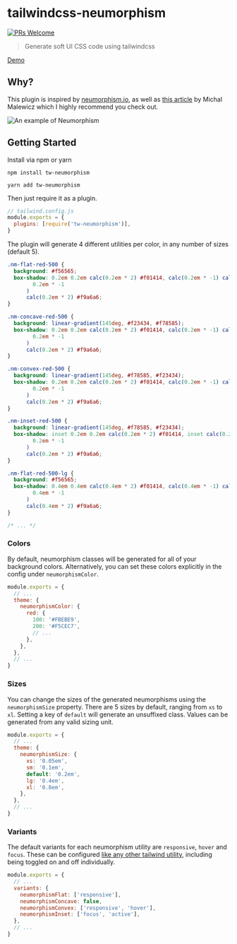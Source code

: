 # tailwindcss-neumorphism

[![PRs Welcome](https://img.shields.io/badge/PRs-welcome-brightgreen.svg)](http://makeapullrequest.com)

> Generate soft UI CSS code using tailwindcss

[Demo](https://tailwindcss-neumorphism-demo.netlify.app/)

## Why?

This plugin is inspired by [neumorphism.io](https://neumorphism.io/), as well as [this article](https://uxdesign.cc/neumorphism-in-user-interfaces-b47cef3bf3a6) by Michal Malewicz which I highly recommend you check out.

![An example of Neumorphism](https://cdn.dribbble.com/users/2202649/screenshots/9527558/media/13076f9099e978de5f04c1bec809464f.png 'Freebie Neumorphic UX UI Elements by Emy Lascan on Dribbble')

## Getting Started

Install via npm or yarn

```
npm install tw-neumorphism
```

```
yarn add tw-neumorphism
```

Then just require it as a plugin.

```js
// tailwind.config.js
module.exports = {
  plugins: [require('tw-neumorphism')],
}
```

The plugin will generate 4 different utilities per color, in any number of sizes (default 5).

```css
.nm-flat-red-500 {
  background: #f56565;
  box-shadow: 0.2em 0.2em calc(0.2em * 2) #f01414, calc(0.2em * -1) calc(
        0.2em * -1
      )
      calc(0.2em * 2) #f9a6a6;
}

.nm-concave-red-500 {
  background: linear-gradient(145deg, #f23434, #f78585);
  box-shadow: 0.2em 0.2em calc(0.2em * 2) #f01414, calc(0.2em * -1) calc(
        0.2em * -1
      )
      calc(0.2em * 2) #f9a6a6;
}

.nm-convex-red-500 {
  background: linear-gradient(145deg, #f78585, #f23434);
  box-shadow: 0.2em 0.2em calc(0.2em * 2) #f01414, calc(0.2em * -1) calc(
        0.2em * -1
      )
      calc(0.2em * 2) #f9a6a6;
}

.nm-inset-red-500 {
  background: linear-gradient(145deg, #f78585, #f23434);
  box-shadow: inset 0.2em 0.2em calc(0.2em * 2) #f01414, inset calc(0.2em * -1) calc(
        0.2em * -1
      )
      calc(0.2em * 2) #f9a6a6;
}

.nm-flat-red-500-lg {
  background: #f56565;
  box-shadow: 0.4em 0.4em calc(0.4em * 2) #f01414, calc(0.4em * -1) calc(
        0.4em * -1
      )
      calc(0.4em * 2) #f9a6a6;
}

/* ... */
```

### Colors

By default, neumorphism classes will be generated for all of your background colors. Alternatively, you can set these colors explicitly in the config under `neumorphismColor`.

```js
module.exports = {
  // ...
  theme: {
    neumorphismColor: {
      red: {
        100: '#FBEBE9',
        200: '#F5CEC7',
        // ...
      },
    },
  },
  // ...
}
```

### Sizes

You can change the sizes of the generated neumorphisms using the `neumorphismSize` property. There are 5 sizes by default, ranging from `xs` to `xl`. Setting a key of `default` will generate an unsuffixed class. Values can be generated from any valid sizing unit.

```js
module.exports = {
  // ...
  theme: {
    neumorphismSize: {
      xs: '0.05em',
      sm: '0.1em',
      default: '0.2em',
      lg: '0.4em',
      xl: '0.8em',
    },
  },
  // ...
}
```

### Variants

The default variants for each neumorphism utility are `responsive`, `hover` and `focus`. These can be configured [like any other tailwind utility](https://tailwindcss.com/docs/configuring-variants/), including being toggled on and off individually.

```js
module.exports = {
  // ...
  variants: {
    neumorphismFlat: ['responsive'],
    neumorphismConcave: false,
    neumorphismConvex: ['responsive', 'hover'],
    neumorphismInset: ['focus', 'active'],
  },
  // ...
}
```
